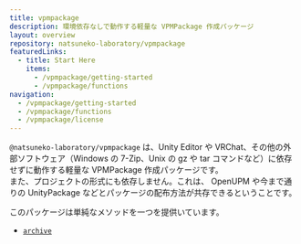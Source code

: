 ```yaml
---
title: vpmpackage
description: 環境依存なしで動作する軽量な VPMPackage 作成パッケージ
layout: overview
repository: natsuneko-laboratory/vpmpackage
featuredLinks:
  - title: Start Here
    items:
      - /vpmpackage/getting-started
      - /vpmpackage/functions
navigation:
  - /vpmpackage/getting-started
  - /vpmpackage/functions
  - /vpmpackage/license
---
```


`@natsuneko-laboratory/vpmpackage` は、Unity Editor や VRChat、その他の外部ソフトウェア（Windows の 7-Zip、Unix の gz や tar コマンドなど）に依存せずに動作する軽量な VPMPackage 作成パッケージです。  
また、プロジェクトの形式にも依存しません。これは、 OpenUPM や今まで通りの UnityPackage などとパッケージの配布方法が共存できるということです。

このパッケージは単純なメソッドを一つを提供いています。

- [`archive`](/vpmpackage/functions/archive)
